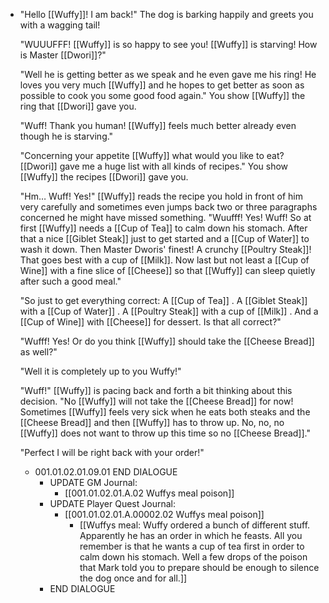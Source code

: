 - "Hello [[Wuffy]]! I am back!" The dog is barking happily and greets you with a wagging tail!
  
  "WUUUFFF! [[Wuffy]] is so happy to see you! [[Wuffy]] is starving! How is Master [[Dwori]]?"
  
  "Well he is getting better as we speak and he even gave me his ring! He loves you very much [[Wuffy]] and he hopes to get better as soon as possible to cook you some good food again." You show [[Wuffy]] the ring that [[Dwori]] gave you.
  
  "Wuff! Thank you human! [[Wuffy]] feels much better already even though he is starving."
  
  "Concerning your appetite [[Wuffy]] what would you like to eat? [[Dwori]] gave me a huge list with all kinds of recipes." You show [[Wuffy]] the recipes [[Dwori]] gave you.
  
  "Hm… Wuff! Yes!" [[Wuffy]] reads the recipe you hold in front of him very carefully and sometimes even jumps back two or three paragraphs concerned he might have missed something. "Wuufff! Yes! Wuff! So at first [[Wuffy]] needs a [[Cup of Tea]] to calm down his stomach. After that a nice [[Giblet Steak]] just to get started and a [[Cup of Water]] to wash it down. Then Master Dworis' finest! A crunchy [[Poultry Steak]]! That goes best with a cup of [[Milk]]. Now last but not least a [[Cup of Wine]] with a fine slice of [[Cheese]] so that [[Wuffy]] can sleep quietly after such a good meal."
  
  "So just to get everything correct: A [[Cup of Tea]] . A [[Giblet Steak]] with a [[Cup of Water]] . A [[Poultry Steak]] with a cup of [[Milk]] . And a [[Cup of Wine]] with [[Cheese]] for dessert. Is that all correct?"
  
  "Wufff! Yes! Or do you think [[Wuffy]] should take the [[Cheese Bread]] as well?"
  
  "Well it is completely up to you Wuffy!"
  
  "Wuff!" [[Wuffy]] is pacing back and forth a bit thinking about this decision. "No [[Wuffy]] will not take the [[Cheese Bread]] for now! Sometimes [[Wuffy]] feels very sick when he eats both steaks and the [[Cheese Bread]] and then [[Wuffy]] has to throw up. No, no, no [[Wuffy]] does not want to throw up this time so no [[Cheese Bread]]."
  
  "Perfect I will be right back with your order!"
	- 001.01.02.01.09.01 END DIALOGUE
		- UPDATE GM Journal:
			- [[001.01.02.01.A.02 Wuffys meal poison]]
		- UPDATE Player Quest Journal:
			- [[001.01.02.01.A.00002.02 Wuffys meal poison]]
				- [[Wuffys meal: Wuffy ordered a bunch of different stuff. Apparently he has an order in which he feasts. All you remember is that he wants a cup of tea first in order to calm down his stomach. Well a few drops of the poison that Mark told you to prepare should be enough to silence the dog once and for all.]]
		- END DIALOGUE